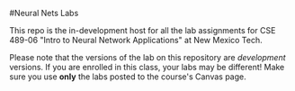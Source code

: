 #Neural Nets Labs

This repo is the in-development host for all the lab assignments for CSE 489-06 "Intro to Neural Network Applications" at New Mexico Tech.

Please note that the versions of the lab on this repository are *development* versions. If you are enrolled in this class, your labs may be different! Make sure you use **only** the labs posted to the course's Canvas page.